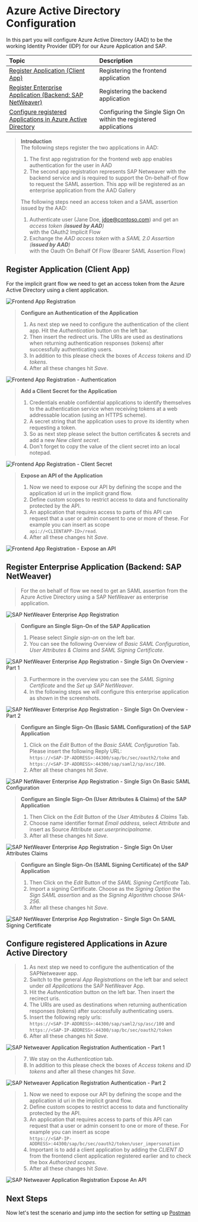 # Azure Active Directory Configuration

In this part you will configure Azure Active Directory (AAD) to be the working Identity Provider (IDP) for our Azure Application and SAP.

|Topic|Description|
|:-----------|:------------------|
|[Register Application (Client App)]()|Registering the frontend application|
|[Register Enterprise Application (Backend: SAP NetWeaver)]()|Registering the backend application|
|[Configure registered Applications in Azure Active Directory]()|Configuring the Single Sign On within the registered applications|

> **Introduction** <br>
> The following steps register the two applications in AAD:
> 
> 1. The first app registration for the frontend web app enables authentication for the user in AAD
> 2. The second app registration represents SAP Netweaver with the backend service and is required to support the On-behalf-of flow to request the SAML assertion. This app will be registered as an enterprise application from the AAD Gallery
>
> The following steps need an access token and a SAML assertion issued by the AAD:
> 1. Authenticate user (Jane Doe, jdoe@contoso.com) and get an *access token (**issued by AAD**)* <br> with the OAuth2 Implicit Flow​
> 2. Exchange the *AAD access token* with a *SAML 2.0 Assertion (**issued by AAD**)* <br> with the Oauth On Behalf Of Flow (Bearer SAML Assertion Flow)​
> 
## Register Application (Client App)

For the implicit grant flow we need to get an access token from the Azure Active Directory using a client application.

![Frontend App Registration](./img/AADClientAppRegistration.png)

> **Configure an Authentication of the Application**
> 1. As next step we need to configure the authentication of the client app. Hit the *Authentication* button on the left bar. 
> 2. Then insert the redirect uris. The URIs are used as destinations when returning authentication responses (tokens) after successfully authenticating users.
> 3. In addition to this please check the boxes of *Access tokens* and *ID tokens*.
> 4. After all these changes hit *Save*. 

![Frontend App Registration - Authentication](./img/AADClientAppRegistrationAuthentication.png)


> **Add a Client Secret for the Application**
> 1. Credentials enable confidential applications to identify themselves to the authentication service when receiving tokens at a web addressable location (using an HTTPS scheme). 
> 2. A secret string that the application uses to prove its identity when requesting a token. 
> 3. So as next step please select the button certificates & secrets and add a new *New client secret*.
> 4. Don't forget to copy the value of the client secret into an local notepad.

![Frontend App Registration - Client Secret ](./img/AADClientAppRegistrationClientSecret.png)

> **Expose an API of the Application**
> 1. Now we need to expose our API by defining the scope and the application id uri in the implicit grand flow. 
> 2. Define custom scopes to restrict access to data and functionality protected by the API. 
> 3. An application that requires access to parts of this API can request that a user or admin consent to one or more of these. For example you can insert as scope <br> ```api://<CLIENTAPP-ID>/read```. 
> 4. After all these changes hit *Save*. 

![Frontend App Registration - Expose an API](./img/AADClientAppRegistrationExposeAnAPI.png)


## Register Enterprise Application (Backend: SAP NetWeaver)

> For the on behalf of flow we need to get an SAML assertion from the Azure Active Directory using a SAP NetWeaver as enterprise application.

![SAP NetWeaver Enterprise App Registration](./img/AADEnterpriseApplicationRegistrationSAP.png)

> **Configure an Single Sign-On of the SAP Application**
> 1. Please select *Single sign-on* on the left bar. 
> 2. You can see the following Overview of *Basic SAML Configuration*, *User Attributes & Claims* and *SAML Signing Certificate*.

![SAP NetWeaver Enterprise App Registration - Single Sign On Overview - Part 1](./img/AADEnterpriseApplicationRegistrationSAPSingleSignOn.png)

> 3. Furthermore in the overview you can see the *SAML Signing Certificate* and the *Set up SAP NetWeaver*. 
> 4. In the following steps we will configure this enterprise application as shown in the screenshots.

![SAP NetWeaver Enterprise App Registration - Single Sign On Overview - Part 2](./img/AADEnterpriseApplicationRegistrationSAPSingleSignOnOverview2.png)

> **Configure an Single Sign-On (Basic SAML Configuration) of the SAP Application**
> 1. Click on the *Edit* Button of the *Basic SAML Configuration* Tab. Please insert the following Reply URL: <br> ```https://<SAP-IP-ADDRESS>:44300/sap/bc/sec/oauth2/toke``` and ```https://<SAP-IP-ADDRESS>:44300/sap/saml2/sp/asc/100```.
> 2. After all these changes hit *Save*. 

![SAP NetWeaver Enterprise App Registration - Single Sign On Basic SAML Configuration](./img/AADEnterpriseApplicationRegistrationSAPSingleSignOnBasicConfiguration.png)

> **Configure an Single Sign-On (User Attributes & Claims) of the SAP Application**
> 1. Then Click on the *Edit* Button of the *User Attributes & Claims* Tab.
> 2. Choose name identifier format *Email address*, select *Attribute* and insert as Source Attribute *user.userprincipalname*. 
> 3. After all these changes hit *Save*. 

![SAP NetWeaver Enterprise App Registration - Single Sign On User Attributes Claims](./img/AADEnterpriseApplicationRegistrationSAPSingleSignOnUserAttributesClaims.png)

> **Configure an Single Sign-On (SAML Signing Certificate) of the SAP Application**
> 1. Then Click on the *Edit* Button of the *SAML Signing Certificate* Tab. 
> 2. Import a signing Certificate. Choose as the *Signing Option* the *Sign SAML assertion* and as the *Signing Algorithm* choose *SHA-256*. 
> 3. After all these changes hit *Save*.  

![SAP NetWeaver Enterprise App Registration - Single Sign On SAML Signing Certificate](./img/AADEnterpriseApplicationRegistrationSAPSingleSignOnSAMLSigningCertifcate.png)

## Configure registered Applications in Azure Active Directory

> 1. As next step we need to configure the authentication of the SAPNetweaver app. 
> 2. Switch to the general *App Registrations* on the left bar and select under *all Applications* the SAP NetWeaver App. 
> 3. Hit the *Authentication* button on the left bar. Then insert the recirect uris. 
> 4. The URIs are used as destinations when returning authentication responses (tokens) after successfully authenticating users. 
> 5. Insert the following reply urls: <br> ```https://<SAP-IP-ADDRESS>:44300/sap/saml2/sp/asc/100``` and ```https://<SAP-IP-ADDRESS>:44300/sap/bc/sec/oauth2/token``` 
> 6. After all these changes hit *Save*. 

![SAP Netweaver Application Registration Authentication - Part 1](./img/AADSAPAppRegistrationAuthentication1.png)

> 7. We stay on the *Authentication* tab.
> 8. In addition to this please check the boxes of *Access tokens* and *ID tokens* and after all these changes hit *Save*.

![SAP Netweaver Application Registration Authentication - Part 2](./img/AADSAPAppRegistrationAuthentication2.png)

> 1. Now we need to expose our API by defining the scope and the application id uri in the implicit grand flow. 
> 2. Define custom scopes to restrict access to data and functionality protected by the API. 
> 3. An application that requires access to parts of this API can request that a user or admin consent to one or more of these. For example you can insert as scope <br> ```https://<SAP-IP-ADDRESS>:44300/sap/bc/sec/oauth2/token/user_impersonation```
> 4. Important is to add a client application by adding the *CLIENT ID* from the frontend client application registered earlier and to check the box *Authorized scopes*.  
> 5. After all these changes hit *Save*. 

![SAP Netweaver Application Registration Expose An API](./img/AADSAPAppRegistrationExposeAnAPI.png)

## Next Steps

Now let's test the scenario and jump into the section for setting up [Postman](../PostmanSetup/README.md)